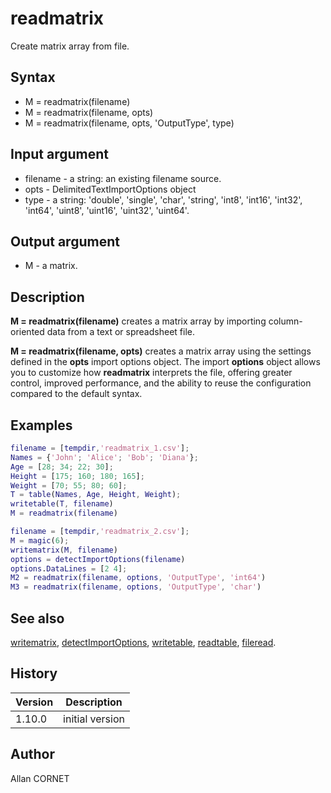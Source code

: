 # readmatrix

Create matrix array from file.

## Syntax

- M = readmatrix(filename)
- M = readmatrix(filename, opts)
- M = readmatrix(filename, opts, 'OutputType', type)

## Input argument

- filename - a string: an existing filename source.
- opts - DelimitedTextImportOptions object
- type - a string: 'double', 'single', 'char', 'string', 'int8', 'int16', 'int32', 'int64', 'uint8', 'uint16', 'uint32', 'uint64'.

## Output argument

- M - a matrix.

## Description

  <p><b>M = readmatrix(filename)</b> creates a matrix array by importing column-oriented data from a text or spreadsheet file.</p>
  <p><b>M = readmatrix(filename, opts)</b> creates a matrix array using the settings defined in the <b>opts</b> import options object. The import <b>options</b> object allows you to customize how <b>readmatrix</b> interprets the file, offering greater control, improved performance, and the ability to reuse the configuration compared to the default syntax.</p>

## Examples

```matlab
filename = [tempdir,'readmatrix_1.csv'];
Names = {'John'; 'Alice'; 'Bob'; 'Diana'};
Age = [28; 34; 22; 30];
Height = [175; 160; 180; 165];
Weight = [70; 55; 80; 60];
T = table(Names, Age, Height, Weight);
writetable(T, filename)
M = readmatrix(filename)
```

```matlab
filename = [tempdir,'readmatrix_2.csv'];
M = magic(6);
writematrix(M, filename)
options = detectImportOptions(filename)
options.DataLines = [2 4];
M2 = readmatrix(filename, options, 'OutputType', 'int64')
M3 = readmatrix(filename, options, 'OutputType', 'char')
```

## See also

[writematrix](writematrix.md), [detectImportOptions](detectImportOptions.md), [writetable](writetable.md), [readtable](readtable.md), [fileread](../stream_manager/fileread.md).

## History

| Version | Description     |
| ------- | --------------- |
| 1.10.0  | initial version |

## Author

Allan CORNET
